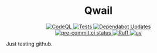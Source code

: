 <h1 align="center">Qwail</h1>

<div align="center">
  <div align="center">
    <a href="https://github.com/daylmo/qwail/actions/workflows/codeql.yml">
      <img src="https://github.com/daylmo/qwail/actions/workflows/codeql.yml/badge.svg" alt="CodeQL">
    </a>
    <a href="https://github.com/daylmo/qwail/actions/workflows/tests.yml">
      <img src="https://github.com/daylmo/qwail/actions/workflows/tests.yml/badge.svg" alt="Tests">
    </a>
    <a href="https://github.com/daylmo/qwail/actions/workflows/dependabot/dependabot-updates">
      <img src="https://github.com/daylmo/qwail/actions/workflows/dependabot/dependabot-updates/badge.svg" alt="Dependabot Updates">
    </a>
  </div>
  <div align="center">
    <a href="https://results.pre-commit.ci/latest/github/daylmo/qwail/main">
      <img src="https://results.pre-commit.ci/badge/github/daylmo/qwail/main.svg" alt="pre-commit.ci status">
    </a>
    <a href="https://github.com/astral-sh/ruff">
      <img src="https://img.shields.io/endpoint?url=https://raw.githubusercontent.com/astral-sh/ruff/main/assets/badge/v2.json" alt="Ruff">
    </a>
    <a href="https://github.com/astral-sh/uv">
      <img src="https://img.shields.io/endpoint?url=https://raw.githubusercontent.com/astral-sh/uv/main/assets/badge/v0.json" alt="uv">
    </a>
  </div>
</div>

Just testing github.
